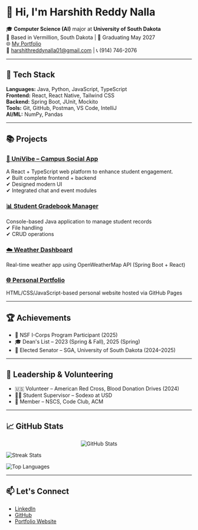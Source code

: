 # 👋 Hi, I'm Harshith Reddy Nalla

🎓 **Computer Science (AI)** major at **University of South Dakota**  
📍 Based in Vermillion, South Dakota | 📅 Graduating May 2027  
🌐 [My Portfolio](https://harshith-s-portfolio.vercel.app/)  
📧 harshithreddynalla01@gmail.com | 📞 (914) 746-2076  

---

## 🚀 Tech Stack

**Languages:** Java, Python, JavaScript, TypeScript  
**Frontend:** React, React Native, Tailwind CSS  
**Backend:** Spring Boot, JUnit, Mockito  
**Tools:** Git, GitHub, Postman, VS Code, IntelliJ  
**AI/ML:** NumPy, Pandas

---

## 📚 Projects

### [🔗 UniVibe – Campus Social App](https://github.com/HarshithReddy01/UniVibe)
A React + TypeScript web platform to enhance student engagement.  
✔ Built complete frontend + backend  
✔ Designed modern UI  
✔ Integrated chat and event modules

### [📊 Student Gradebook Manager](https://github.com/HarshithReddy01/Student-Gradebook-Manager)
Console-based Java application to manage student records  
✔ File handling  
✔ CRUD operations

### [☁️ Weather Dashboard](https://github.com/HarshithReddy01/WeatherApplication)
Real-time weather app using OpenWeatherMap API (Spring Boot + React)

### [🌐 Personal Portfolio](https://harshith-s-portfolio.vercel.app/)
HTML/CSS/JavaScript-based personal website hosted via GitHub Pages

---

## 🏆 Achievements

- 🧪 NSF I-Corps Program Participant (2025)
- 🎓 Dean's List – 2023 (Spring & Fall), 2025 (Spring)
- 🧠 Elected Senator – SGA, University of South Dakota (2024–2025)

---

## 🤝 Leadership & Volunteering

- 🇺🇸 Volunteer – American Red Cross, Blood Donation Drives (2024)
- 👨‍💼 Student Supervisor – Sodexo at USD
- 👥 Member – NSCS, Code Club, ACM

---

## 📈 GitHub Stats

<p align="center">
  <!-- GitHub Stats -->
  <img 
    src="https://github-readme-stats.vercel.app/api?username=HarshithReddy01&show_icons=true&theme=react&hide_border=true&count_private=true&include_all_commits=true&cache_seconds=1800" 
    alt="GitHub Stats" 
  />
  <br/>

  <!-- GitHub Streak Stats -->
  <img 
    src="https://github-readme-streak-stats.herokuapp.com/?user=HarshithReddy01&theme=react&hide_border=true&cache_seconds=1800" 
    alt="Streak Stats" 
  />
  <br/>

  <!-- Top Languages -->
  <img 
    src="https://github-readme-stats.vercel.app/api/top-langs/?username=HarshithReddy01&layout=compact&theme=react&hide_border=true&cache_seconds=1800" 
    alt="Top Languages" 
  />
</p>


---

## 📫 Let's Connect

- [LinkedIn](https://www.linkedin.com/in/harshith-reddy-nalla-6005012ab/)
- [GitHub](https://github.com/HarshithReddy01)
- [Portfolio Website](https://harshith-s-portfolio.vercel.app/)

